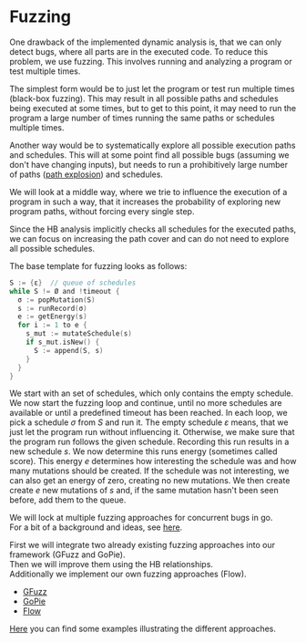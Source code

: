 # Fuzzing

One drawback of the implemented dynamic analysis is, that we can only
detect bugs, where all parts are in the executed code. To reduce this
problem, we use fuzzing. This involves running and analyzing a program or
test multiple times.

The simplest form would be to just let the program
or test run multiple times (black-box fuzzing). This may result in all possible
paths and schedules being executed at some times, but to get to this point, it may need to
run the program a large number of times running the same paths or schedules multiple times.

Another way would be to systematically explore all possible execution paths
and schedules. This will at some point find all possible bugs (assuming we
don't have changing inputs), but needs to run a prohibitively large number
of paths ([path explosion](https://en.wikipedia.org/wiki/Path_explosion)) and schedules.

We will look at a middle way, where we trie to influence the execution of
a program in such a way, that it increases the probability of exploring
new program paths, without forcing every single step.

Since the HB analysis implicitly checks all schedules for the executed paths,
we can focus on increasing the path cover and can do not need to explore all possible schedules.

The base template for fuzzing looks as follows:

```c
S := {ε}  // queue of schedules
while S != Ø and !timeout {
  σ := popMutation(S)
  s := runRecord(σ)
  e := getEnergy(s)
  for i := 1 to e {
    s_mut := mutateSchedule(s)
    if s_mut.isNew() {
      S := append(S, s)
    }
  }
}
```

We start with an set of schedules, which only contains the empty schedule.
We now start the fuzzing loop and continue, until no more schedules are
available or until a predefined timeout has been reached. In each loop,
we pick a schedule $\sigma$ from $S$ and run it. The empty schedule $\varepsilon$ means,
that we just let the program run without influencing it. Otherwise, we
make sure that the program run follows the given schedule.
Recording this run results in a new schedule $s$. We now determine this runs
energy (sometimes called score). This energy $e$ determines how interesting
the schedule was and how many mutations should be created. If the schedule
was not interesting, we can also get an energy of zero, creating no new
mutations. We then create create $e$ new mutations of $s$ and, if the
same mutation hasn't been seen before, add them to the
queue.

We will lock at multiple fuzzing approaches for concurrent bugs in go.\
For a bit of a background and ideas, see [here](fuzzing/background.md).

First we will integrate two already existing fuzzing approaches into our framework (GFuzz and GoPie).\
Then we will improve them using the HB relationships.\
Additionally we implement our own fuzzing approaches (Flow).

- [GFuzz](fuzzing/GFuzz.md)
- [GoPie](fuzzing/GoPie.md)
- [Flow](fuzzing/Flow.md)

[Here](./../examples/fuzzing/) you can find some examples illustrating the
different approaches.